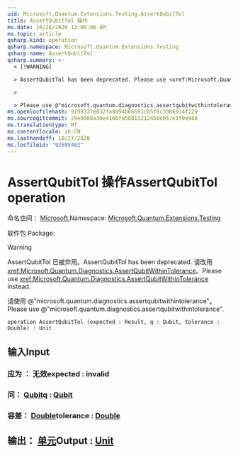 ```yaml
---
uid: Microsoft.Quantum.Extensions.Testing.AssertQubitTol
title: AssertQubitTol 操作
ms.date: 10/26/2020 12:00:00 AM
ms.topic: article
qsharp.kind: operation
qsharp.namespace: Microsoft.Quantum.Extensions.Testing
qsharp.name: AssertQubitTol
qsharp.summary: >-
  > [!WARNING]

  > AssertQubitTol has been deprecated. Please use <xref:Microsoft.Quantum.Diagnostics.AssertQubitWithinTolerance> instead.

  >

  > Please use @"microsoft.quantum.diagnostics.assertqubitwithintolerance".
ms.openlocfilehash: 9199337e032fa0a94b66691cb5f8c3986914f229
ms.sourcegitcommit: 29e0d88a30e4166fa580132124b0eb57e1f0e986
ms.translationtype: MT
ms.contentlocale: zh-CN
ms.lasthandoff: 10/27/2020
ms.locfileid: "92695402"
---
```

# <a name="assertqubittol-operation"></a><span data-ttu-id="d215d-102">AssertQubitTol 操作</span><span class="sxs-lookup"><span data-stu-id="d215d-102">AssertQubitTol operation</span></span>

<span data-ttu-id="d215d-103">命名空间： [Microsoft.](xref:Microsoft.Quantum.Extensions.Testing)</span><span class="sxs-lookup"><span data-stu-id="d215d-103">Namespace: [Microsoft.Quantum.Extensions.Testing](xref:Microsoft.Quantum.Extensions.Testing)</span></span>

<span data-ttu-id="d215d-104">软件包 [](https://nuget.org/packages/)</span><span class="sxs-lookup"><span data-stu-id="d215d-104">Package: [](https://nuget.org/packages/)</span></span>


> [!WARNING]
> <span data-ttu-id="d215d-105">AssertQubitTol 已被弃用。</span><span class="sxs-lookup"><span data-stu-id="d215d-105">AssertQubitTol has been deprecated.</span></span> <span data-ttu-id="d215d-106">请改用 <xref:Microsoft.Quantum.Diagnostics.AssertQubitWithinTolerance>。</span><span class="sxs-lookup"><span data-stu-id="d215d-106">Please use <xref:Microsoft.Quantum.Diagnostics.AssertQubitWithinTolerance> instead.</span></span>
>
> <span data-ttu-id="d215d-107">请使用 @"microsoft.quantum.diagnostics.assertqubitwithintolerance"。</span><span class="sxs-lookup"><span data-stu-id="d215d-107">Please use @"microsoft.quantum.diagnostics.assertqubitwithintolerance".</span></span>



```qsharp
operation AssertQubitTol (expected : Result, q : Qubit, tolerance : Double) : Unit
```


## <a name="input"></a><span data-ttu-id="d215d-108">输入</span><span class="sxs-lookup"><span data-stu-id="d215d-108">Input</span></span>

### <a name="expected--__invalidresult__"></a><span data-ttu-id="d215d-109">应为 __： <Result> 无效__</span><span class="sxs-lookup"><span data-stu-id="d215d-109">expected : __invalid<Result>__</span></span>




### <a name="q--qubit"></a><span data-ttu-id="d215d-110">问： [Qubit](xref:microsoft.quantum.lang-ref.qubit)</span><span class="sxs-lookup"><span data-stu-id="d215d-110">q : [Qubit](xref:microsoft.quantum.lang-ref.qubit)</span></span>




### <a name="tolerance--double"></a><span data-ttu-id="d215d-111">容差： [Double](xref:microsoft.quantum.lang-ref.double)</span><span class="sxs-lookup"><span data-stu-id="d215d-111">tolerance : [Double](xref:microsoft.quantum.lang-ref.double)</span></span>





## <a name="output--unit"></a><span data-ttu-id="d215d-112">输出： [单元](xref:microsoft.quantum.lang-ref.unit)</span><span class="sxs-lookup"><span data-stu-id="d215d-112">Output : [Unit](xref:microsoft.quantum.lang-ref.unit)</span></span>

